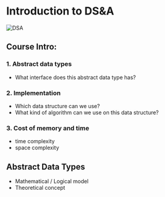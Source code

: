 # Introduction to DS&A
![DSA](https://user-images.githubusercontent.com/71340325/188624871-121d76ac-1351-4808-95a4-873ca90478ab.jpg)

## Course Intro:
### 1. Abstract data types
  - What interface does this abstract data type has?
### 2. Implementation
  - Which data structure can we use?
  - What kind of algorithm can we use on this data structure?
### 3. Cost of memory and time
  - time complexity
  - space complexity

## Abstract Data Types
* Mathematical / Logical model
* Theoretical concept
